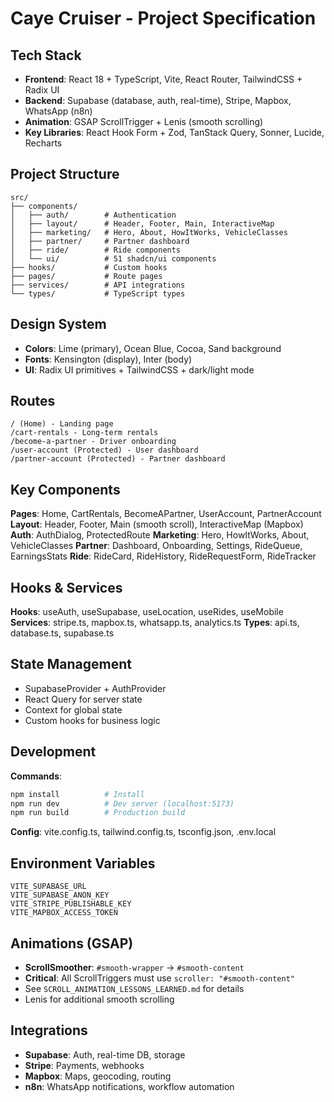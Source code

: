 # Caye Cruiser - Project Specification

## Tech Stack
- **Frontend**: React 18 + TypeScript, Vite, React Router, TailwindCSS + Radix UI
- **Backend**: Supabase (database, auth, real-time), Stripe, Mapbox, WhatsApp (n8n)
- **Animation**: GSAP ScrollTrigger + Lenis (smooth scrolling)
- **Key Libraries**: React Hook Form + Zod, TanStack Query, Sonner, Lucide, Recharts

## Project Structure
```
src/
├── components/
│   ├── auth/        # Authentication
│   ├── layout/      # Header, Footer, Main, InteractiveMap
│   ├── marketing/   # Hero, About, HowItWorks, VehicleClasses
│   ├── partner/     # Partner dashboard
│   ├── ride/        # Ride components
│   └── ui/          # 51 shadcn/ui components
├── hooks/           # Custom hooks
├── pages/           # Route pages
├── services/        # API integrations
└── types/           # TypeScript types
```

## Design System
- **Colors**: Lime (primary), Ocean Blue, Cocoa, Sand background
- **Fonts**: Kensington (display), Inter (body)
- **UI**: Radix UI primitives + TailwindCSS + dark/light mode

## Routes
```
/ (Home) - Landing page
/cart-rentals - Long-term rentals
/become-a-partner - Driver onboarding
/user-account (Protected) - User dashboard
/partner-account (Protected) - Partner dashboard
```

## Key Components

**Pages**: Home, CartRentals, BecomeAPartner, UserAccount, PartnerAccount
**Layout**: Header, Footer, Main (smooth scroll), InteractiveMap (Mapbox)
**Auth**: AuthDialog, ProtectedRoute
**Marketing**: Hero, HowItWorks, About, VehicleClasses
**Partner**: Dashboard, Onboarding, Settings, RideQueue, EarningsStats
**Ride**: RideCard, RideHistory, RideRequestForm, RideTracker

## Hooks & Services

**Hooks**: useAuth, useSupabase, useLocation, useRides, useMobile
**Services**: stripe.ts, mapbox.ts, whatsapp.ts, analytics.ts
**Types**: api.ts, database.ts, supabase.ts

## State Management
- SupabaseProvider + AuthProvider
- React Query for server state
- Context for global state
- Custom hooks for business logic

## Development

**Commands**:
```bash
npm install          # Install
npm run dev          # Dev server (localhost:5173)
npm run build        # Production build
```

**Config**: vite.config.ts, tailwind.config.ts, tsconfig.json, .env.local

## Environment Variables
```
VITE_SUPABASE_URL
VITE_SUPABASE_ANON_KEY
VITE_STRIPE_PUBLISHABLE_KEY
VITE_MAPBOX_ACCESS_TOKEN
```

## Animations (GSAP)
- **ScrollSmoother**: `#smooth-wrapper` → `#smooth-content`
- **Critical**: All ScrollTriggers must use `scroller: "#smooth-content"`
- See `SCROLL_ANIMATION_LESSONS_LEARNED.md` for details
- Lenis for additional smooth scrolling

## Integrations
- **Supabase**: Auth, real-time DB, storage
- **Stripe**: Payments, webhooks
- **Mapbox**: Maps, geocoding, routing
- **n8n**: WhatsApp notifications, workflow automation